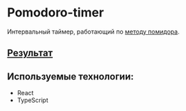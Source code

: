 # Pomodoro-timer

Интервальный таймер, работающий по [методу помидора](https://ru.wikipedia.org/wiki/Метод_помидора).

## [Результат](https://avor0n.github.io/pomodoro-timer/react/)

## Используемые технологии:
- React
- TypeScript
